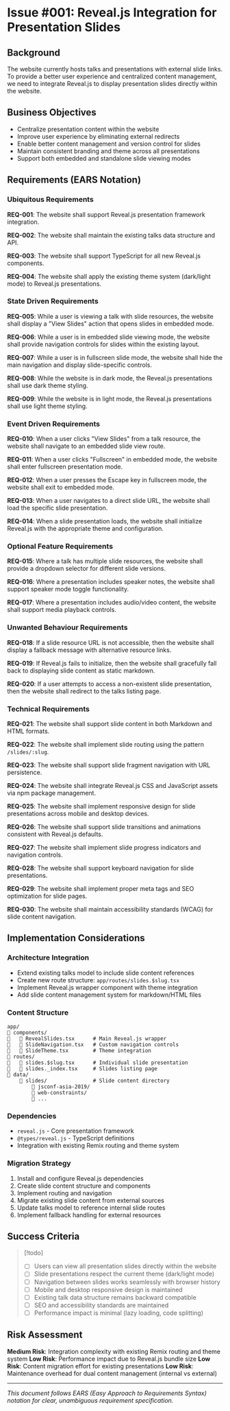 # Issue #001: Reveal.js Integration for Presentation Slides

## Background

The website currently hosts talks and presentations with external slide links.
To provide a better user experience and centralized content management, we need
to integrate Reveal.js to display presentation slides directly within the
website.

## Business Objectives

- Centralize presentation content within the website
- Improve user experience by eliminating external redirects
- Enable better content management and version control for slides
- Maintain consistent branding and theme across all presentations
- Support both embedded and standalone slide viewing modes

## Requirements (EARS Notation)

### Ubiquitous Requirements

**REQ-001**: The website shall support Reveal.js presentation framework
integration.

**REQ-002**: The website shall maintain the existing talks data structure and
API.

**REQ-003**: The website shall support TypeScript for all new Reveal.js
components.

**REQ-004**: The website shall apply the existing theme system (dark/light mode)
to Reveal.js presentations.

### State Driven Requirements

**REQ-005**: While a user is viewing a talk with slide resources, the website
shall display a "View Slides" action that opens slides in embedded mode.

**REQ-006**: While a user is in embedded slide viewing mode, the website shall
provide navigation controls for slides within the existing layout.

**REQ-007**: While a user is in fullscreen slide mode, the website shall hide
the main navigation and display slide-specific controls.

**REQ-008**: While the website is in dark mode, the Reveal.js presentations
shall use dark theme styling.

**REQ-009**: While the website is in light mode, the Reveal.js presentations
shall use light theme styling.

### Event Driven Requirements

**REQ-010**: When a user clicks "View Slides" from a talk resource, the website
shall navigate to an embedded slide view route.

**REQ-011**: When a user clicks "Fullscreen" in embedded mode, the website shall
enter fullscreen presentation mode.

**REQ-012**: When a user presses the Escape key in fullscreen mode, the website
shall exit to embedded mode.

**REQ-013**: When a user navigates to a direct slide URL, the website shall load
the specific slide presentation.

**REQ-014**: When a slide presentation loads, the website shall initialize
Reveal.js with the appropriate theme and configuration.

### Optional Feature Requirements

**REQ-015**: Where a talk has multiple slide resources, the website shall
provide a dropdown selector for different slide versions.

**REQ-016**: Where a presentation includes speaker notes, the website shall
support speaker mode toggle functionality.

**REQ-017**: Where a presentation includes audio/video content, the website
shall support media playback controls.

### Unwanted Behaviour Requirements

**REQ-018**: If a slide resource URL is not accessible, then the website shall
display a fallback message with alternative resource links.

**REQ-019**: If Reveal.js fails to initialize, then the website shall gracefully
fall back to displaying slide content as static markdown.

**REQ-020**: If a user attempts to access a non-existent slide presentation,
then the website shall redirect to the talks listing page.

### Technical Requirements

**REQ-021**: The website shall support slide content in both Markdown and HTML
formats.

**REQ-022**: The website shall implement slide routing using the pattern
`/slides/:slug`.

**REQ-023**: The website shall support slide fragment navigation with URL
persistence.

**REQ-024**: The website shall integrate Reveal.js CSS and JavaScript assets via
npm package management.

**REQ-025**: The website shall implement responsive design for slide
presentations across mobile and desktop devices.

**REQ-026**: The website shall support slide transitions and animations
consistent with Reveal.js defaults.

**REQ-027**: The website shall implement slide progress indicators and
navigation controls.

**REQ-028**: The website shall support keyboard navigation for slide
presentations.

**REQ-029**: The website shall implement proper meta tags and SEO optimization
for slide pages.

**REQ-030**: The website shall maintain accessibility standards (WCAG) for slide
content navigation.

## Implementation Considerations

### Architecture Integration

- Extend existing talks model to include slide content references
- Create new route structure: `app/routes/slides.$slug.tsx`
- Implement Reveal.js wrapper component with theme integration
- Add slide content management system for markdown/HTML files

### Content Structure

```
app/
   components/
      RevealSlides.tsx      # Main Reveal.js wrapper
      SlideNavigation.tsx   # Custom navigation controls
      SlideTheme.tsx        # Theme integration
   routes/
      slides.$slug.tsx      # Individual slide presentation
      slides._index.tsx     # Slides listing page
   data/
       slides/               # Slide content directory
           jsconf-asia-2019/
           web-constraints/
           ...
```

### Dependencies

- `reveal.js` - Core presentation framework
- `@types/reveal.js` - TypeScript definitions
- Integration with existing Remix routing and theme system

### Migration Strategy

1. Install and configure Reveal.js dependencies
2. Create slide content structure and components
3. Implement routing and navigation
4. Migrate existing slide content from external sources
5. Update talks model to reference internal slide routes
6. Implement fallback handling for external resources

## Success Criteria

> [!todo]
>
> - [ ] Users can view all presentation slides directly within the website
> - [ ] Slide presentations respect the current theme (dark/light mode)
> - [ ] Navigation between slides works seamlessly with browser history
> - [ ] Mobile and desktop responsive design is maintained
> - [ ] Existing talk data structure remains backward compatible
> - [ ] SEO and accessibility standards are maintained
> - [ ] Performance impact is minimal (lazy loading, code splitting)

## Risk Assessment

**Medium Risk**: Integration complexity with existing Remix routing and theme
system **Low Risk**: Performance impact due to Reveal.js bundle size **Low
Risk**: Content migration effort for existing presentations **Low Risk**:
Maintenance overhead for dual content management (internal vs external)

---

_This document follows EARS (Easy Approach to Requirements Syntax) notation for
clear, unambiguous requirement specification._
